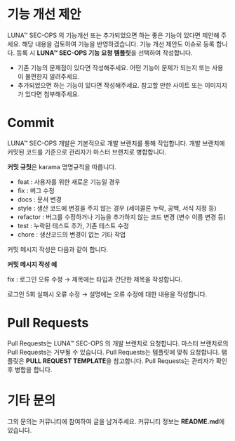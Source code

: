# 기능 개선 제안
LUNA™ SEC-OPS 의 기능개선 또는 추가되었으면 하는 좋은 기능이 있다면 제안해 주세요. 
해당 내용을 검토하여 기능을 반영하겠습니다.
기능 개선 제안도 이슈로 등록 합니다. 등록 시 **LUNA™ SEC-OPS 기능 요청 템플릿**을 선택하여 작성합니다.

- 기존 기능의 문제점이 있다면 작성해주세요. 어떤 기능이 문제가 되는지 또는 사용이 불편한지 알려주세요.
- 추가되었으면 하는 기능이 있다면 작성해주세요. 참고할 만한 사이트 또는 이미지지가 있다면 첨부해주세요.

# Commit
LUNA™ SEC-OPS 개발은 기본적으로 개발 브랜치를 통해 작업합니다. 
개발 브랜치에 커밋된 코드를 기준으로 관리자가 마스터 브랜치로 병합합니다.

**커밋 규칫**은 karama 명명규칙을 따릅니다.

- feat : 사용자를 위한 새로운 기능일 경우
- fix : 버그 수정
- docs : 문서 변경
- style : 생산 코드에 변경을 주지 않는 경우 (세미콜론 누락, 공백, 서식 지정 등)
- refactor : 버그를 수정하거나 기능을 추가하지 않는 코드 변경 (변수 이름 변경 등)
- test : 누락된 테스트 추가, 기존 테스트 수정
- chore : 생산코드의 변경이 없는 기타 작업

커밋 메시지 작성은 다음과 같이 합니다.

**커밋 메시지 작성 예**

fix : 로그인 오류 수정 → 제목에는 타입과 간단한 제목을 작성합니다.

로그인 5회 실패시 오류 수정 → 설명에는 오류 수정에 대한 내용을 작성합니다.


# Pull Requests
Pull Requests는 LUNA™ SEC-OPS 의 개발 브랜치로 요청합니다. 마스터 브랜치로의 Pull Requests는 거부될 수 있습니다. 
Pull Requests는 템플릿에 맞춰 요청합니다. 탬플릿은 **PULL REQUEST TEMPLATE**을 참고합니다.
Pull Requests는 관리자가 확인 후 병합을 합니다.

# 기타 문의
그외 문의는 커뮤니티에 참여하여 글을 남겨주세요. 커뮤니티 정보는 **README.md**에 있습니다.
